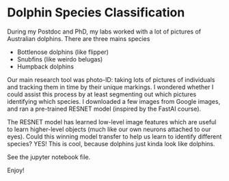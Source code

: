 # Dolphin Species Classification

During my Postdoc and PhD, my labs worked with a lot of pictures of Australian dolphins. There are three mains species
+ Bottlenose dolphins (like flipper)
+ Snubfins (like weirdo belugas)
+ Humpback dolphins

Our main research tool was photo-ID: taking lots of pictures of individuals and tracking them in time by their unique markings. I wondered whether I could assist this process by at least segmenting out which pictures identifying which species. I downloaded a few images from Google images, and ran a pre-trained RESNET model (inspired by the FastAI course).

The RESNET model has learned low-level image features which are useful to learn higher-level objects (much like our own neurons attached to our eyes). Could this winning model transfer to help us learn to identify different species? YES! This is cool, because dolphins just kinda look like dolphins.

See the jupyter notebook file.

Enjoy!